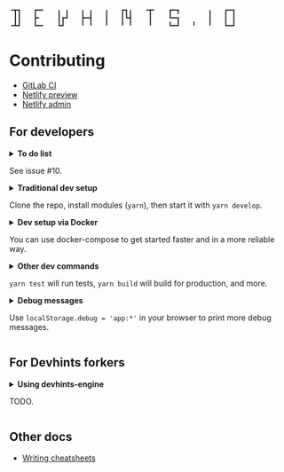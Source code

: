 ```
╺┳┓   ┏━╸   ╻ ╻   ╻ ╻   ╻   ┏┓╻   ╺┳╸   ┏━┓       ╻   ┏━┓
 ┃┃   ┣╸    ┃┏┛   ┣━┫   ┃   ┃┗┫    ┃    ┗━┓       ┃   ┃ ┃
╺┻┛   ┗━╸   ┗┛    ╹ ╹   ╹   ╹ ╹    ╹    ┗━┛   ╹   ╹   ┗━┛
```

# Contributing

- [GitLab CI](https://gitlab.com/rstacruz/devhints-engine/pipelines)
- [Netlify preview](http://devhints-engine.netlify.com/)
- [Netlify admin](https://app.netlify.com/sites/devhints-engine/settings/general)

## For developers

<details>
<summary><strong>To do list</strong> <p>See issue #10.</p></summary><blockquote>

- [devhints-engine TODO list](https://github.com/rstacruz/devhints-engine/issues/10) _(github.com)_

</blockquote></details>

<!-- ## Traditional dev setup -->

<details>
<summary><strong>Traditional dev setup</strong> <p>Clone the repo, install modules (<code>yarn</code>), then start it with <code>yarn develop</code>.</p></summary><blockquote>

This sets up a dev environment of `devhints-engine`. Note that you need Node 8+ and Yarn 1.5+.

```bash
# Clone the repo
git clone https://github.com/rstacruz/devhints-engine.git
cd devhints-engine

# First-time setup
yarn --force

# Start the server
yarn develop

# Open in the browser
open http://localhost:19336/
```

</blockquote></details>

<!-- ## Dev setup via Docker -->

<details>
<summary>
<strong>Dev setup via Docker</strong> <p>You can use docker-compose to get started faster and in a more reliable way.</p>
</summary>
<blockquote>

You can also run it via Docker. You only need to [install Docker](https://gist.github.com/rstacruz/297fc799f094f55d062b982f7dac9e41) and docker-compose).

```bash
# Clone the repo
git clone https://github.com/rstacruz/devhints-engine.git
cd devhints-engine

# Up
docker-compose up
```

Open <http://localhost:19336/> in your browser afterwards.

</blockquote></details>

<!-- ### Other dev commands -->

<details>
<summary><strong>Other dev commands</strong> <p><code>yarn test</code> will run tests, <code>yarn build</code> will build for production, and more.</p></summary><blockquote>

| Command                      | Description            |
| ---------------------------- | ---------------------- |
| `yarn test`                  | Run tests              |
| `yarn test --watch --notify` | Run tests continuously |
| `yarn build`                 | build for production   |

Prefix them with `docker-compose run --rm web` to run them inside the Docker container.

</blockquote></details>

<!-- ### Debug messages -->

<details>
<summary><strong>Debug messages</strong> <p>Use <code>localStorage.debug = 'app:*'</code> in your browser to print more debug messages.</p></summary><blockquote>

Run this in the JavaScript console:

```js
localStorage.debug = 'app:*'
```

</blockquote></details>

## For Devhints forkers

<details>
<summary><strong>Using devhints-engine</strong> <p>TODO.</p></summary><blockquote>

TODO: Write more about this here

</blockquote></details>

## Other docs

- [Writing cheatsheets](docs/writing_cheatsheets.md)
